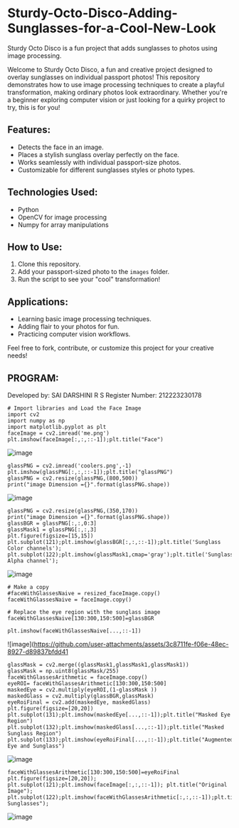 # Sturdy-Octo-Disco-Adding-Sunglasses-for-a-Cool-New-Look

Sturdy Octo Disco is a fun project that adds sunglasses to photos using image processing.

Welcome to Sturdy Octo Disco, a fun and creative project designed to overlay sunglasses on individual passport photos! This repository demonstrates how to use image processing techniques to create a playful transformation, making ordinary photos look extraordinary. Whether you're a beginner exploring computer vision or just looking for a quirky project to try, this is for you!

## Features:
- Detects the face in an image.
- Places a stylish sunglass overlay perfectly on the face.
- Works seamlessly with individual passport-size photos.
- Customizable for different sunglasses styles or photo types.

## Technologies Used:
- Python
- OpenCV for image processing
- Numpy for array manipulations

## How to Use:
1. Clone this repository.
2. Add your passport-sized photo to the `images` folder.
3. Run the script to see your "cool" transformation!

## Applications:
- Learning basic image processing techniques.
- Adding flair to your photos for fun.
- Practicing computer vision workflows.

Feel free to fork, contribute, or customize this project for your creative needs!

  ## PROGRAM:
Developed by: SAI DARSHINI R S
Register Number: 212223230178

```
# Import libraries and Load the Face Image
import cv2
import numpy as np
import matplotlib.pyplot as plt
faceImage = cv2.imread('me.png')
plt.imshow(faceImage[:,:,::-1]);plt.title("Face")
```
![image](https://github.com/user-attachments/assets/d27a872f-e581-4aba-ba9c-b42233460365)

```
glassPNG = cv2.imread('coolers.png',-1)
plt.imshow(glassPNG[:,:,::-1]);plt.title("glassPNG")
glassPNG = cv2.resize(glassPNG,(800,500))
print("image Dimension ={}".format(glassPNG.shape))
```
![image](https://github.com/user-attachments/assets/425cade7-19d9-492d-b8b3-785ebae1028e)

```
glassPNG = cv2.resize(glassPNG,(350,170))
print("image Dimension ={}".format(glassPNG.shape))
glassBGR = glassPNG[:,:,0:3]
glassMask1 = glassPNG[:,:,3]
plt.figure(figsize=[15,15])
plt.subplot(121);plt.imshow(glassBGR[:,:,::-1]);plt.title('Sunglass Color channels');
plt.subplot(122);plt.imshow(glassMask1,cmap='gray');plt.title('Sunglass Alpha channel');
```
![image](https://github.com/user-attachments/assets/6372d4cb-9529-4ef1-9130-7e248ad46563)


```
# Make a copy
#faceWithGlassesNaive = resized_faceImage.copy()
faceWithGlassesNaive = faceImage.copy()

# Replace the eye region with the sunglass image
faceWithGlassesNaive[130:300,150:500]=glassBGR

plt.imshow(faceWithGlassesNaive[...,::-1])
```

![image](https://github.com/user-attachments/assets/3c8711fe-f06e-48ec-8927-d89837bfdd41

```
glassMask = cv2.merge((glassMask1,glassMask1,glassMask1))
glassMask = np.uint8(glassMask/255)
faceWithGlassesArithmetic = faceImage.copy()
eyeROI= faceWithGlassesArithmetic[130:300,150:500]
maskedEye = cv2.multiply(eyeROI,(1-glassMask ))
maskedGlass = cv2.multiply(glassBGR,glassMask)
eyeRoiFinal = cv2.add(maskedEye, maskedGlass)
plt.figure(figsize=[20,20])
plt.subplot(131);plt.imshow(maskedEye[...,::-1]);plt.title("Masked Eye Region")
plt.subplot(132);plt.imshow(maskedGlass[...,::-1]);plt.title("Masked Sunglass Region")
plt.subplot(133);plt.imshow(eyeRoiFinal[...,::-1]);plt.title("Augmented Eye and Sunglass")
```
![image](https://github.com/user-attachments/assets/80763450-9317-4751-af67-74d3076911a9)

```
faceWithGlassesArithmetic[130:300,150:500]=eyeRoiFinal
plt.figure(figsize=[20,20]);
plt.subplot(121);plt.imshow(faceImage[:,:,::-1]); plt.title("Original Image");
plt.subplot(122);plt.imshow(faceWithGlassesArithmetic[:,:,::-1]);plt.title("With Sunglasses");
```

![image](https://github.com/user-attachments/assets/7cc32cf5-2b3c-42f9-be2a-89b3345be663)







